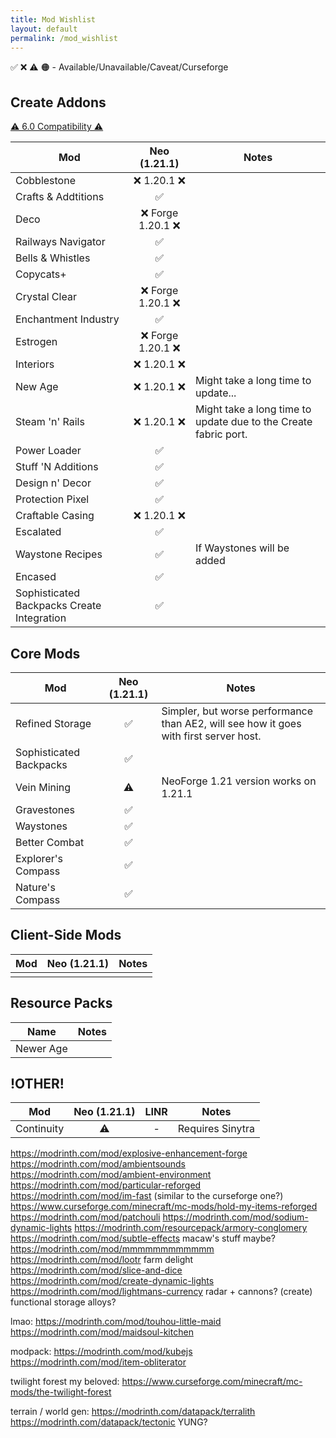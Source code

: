 ```yaml
---
title: Mod Wishlist
layout: default
permalink: /mod_wishlist
---
```

✅ ❌ ⚠️ 🟠 - Available/Unavailable/Caveat/Curseforge

## Create Addons
[⚠️ 6.0 Compatibility ⚠️](https://docs.google.com/spreadsheets/d/1sEK9lDrp5nT00MzR6mSGFQzcq04kdcioGFuKwIqiavg/edit?gid=1602557590#gid=1602557590)

| Mod                                        |   Neo (1.21.1)   | Notes                                                           |
| ------------------------------------------ | :--------------: | --------------------------------------------------------------- |
| Cobblestone                                |    ❌ 1.20.1 ❌    |                                                                 |
| Crafts & Addtitions                        |        ✅         |                                                                 |
| Deco                                       | ❌ Forge 1.20.1 ❌ |                                                                 |
| Railways Navigator                         |        ✅         |                                                                 |
| Bells & Whistles                           |        ✅         |                                                                 |
| Copycats+                                  |        ✅         |                                                                 |
| Crystal Clear                              | ❌ Forge 1.20.1 ❌ |                                                                 |
| Enchantment Industry                       |        ✅         |                                                                 |
| Estrogen                                   | ❌ Forge 1.20.1 ❌ |                                                                 |
| Interiors                                  |    ❌ 1.20.1 ❌    |                                                                 |
| New Age                                    |    ❌ 1.20.1 ❌    | Might take a long time to update...                             |
| Steam 'n' Rails                            |    ❌ 1.20.1 ❌    | Might take a long time to update due to the Create fabric port. |
| Power Loader                               |        ✅         |                                                                 |
| Stuff 'N Additions                         |        ✅         |                                                                 |
| Design n' Decor                            |        ✅         |                                                                 |
| Protection Pixel                           |        ✅         |                                                                 |
| Craftable Casing                           |    ❌ 1.20.1 ❌    |                                                                 |
| Escalated                                  |        ✅         |                                                                 |
| Waystone Recipes                           |        ✅         | If Waystones will be added                                      |
| Encased                                    |        ✅         |                                                                 |
| Sophisticated Backpacks Create Integration |        ✅         |                                                                 |

## Core Mods

| Mod                     | Neo (1.21.1) | Notes                                                                                 |
| ----------------------- | :----------: | ------------------------------------------------------------------------------------- |
| Refined Storage         |      ✅       | Simpler, but worse performance than AE2, will see how it goes with first server host. |
| Sophisticated Backpacks |      ✅       |                                                                                       |
| Vein Mining             |      ⚠️      | NeoForge 1.21 version works on 1.21.1                                                 |
| Gravestones             |      ✅       |                                                                                       |
| Waystones               |      ✅       |                                                                                       |
| Better Combat           |      ✅       |                                                                                       |
| Explorer's Compass      |      ✅       |                                                                                       |
| Nature's Compass        |      ✅       |                                                                                       |

## Client-Side Mods

| Mod | Neo (1.21.1) | Notes |
| --- | :----------: | :---- |
|     |              |       |

## Resource Packs

| Name      | Notes |
| --------- | ----- |
| Newer Age |       |

## !OTHER!

| Mod        | Neo (1.21.1) | LINR | Notes            |
| ---------- | :----------: | :--: | ---------------- |
| Continuity |      ⚠️      |  -   | Requires Sinytra |
https://modrinth.com/mod/explosive-enhancement-forge
https://modrinth.com/mod/ambientsounds
https://modrinth.com/mod/ambient-environment
https://modrinth.com/mod/particular-reforged
https://modrinth.com/mod/im-fast (similar to the curseforge one?)
https://www.curseforge.com/minecraft/mc-mods/hold-my-items-reforged
https://modrinth.com/mod/patchouli
https://modrinth.com/mod/sodium-dynamic-lights
https://modrinth.com/resourcepack/armory-conglomery
https://modrinth.com/mod/subtle-effects
macaw's stuff maybe?
https://modrinth.com/mod/mmmmmmmmmmmm
https://modrinth.com/mod/lootr
farm delight
https://modrinth.com/mod/slice-and-dice
https://modrinth.com/mod/create-dynamic-lights
https://modrinth.com/mod/lightmans-currency
radar + cannons? (create)
functional storage
alloys?

lmao:
https://modrinth.com/mod/touhou-little-maid
https://modrinth.com/mod/maidsoul-kitchen

modpack:
https://modrinth.com/mod/kubejs
https://modrinth.com/mod/item-obliterator

twilight forest my beloved:
https://www.curseforge.com/minecraft/mc-mods/the-twilight-forest

terrain / world gen:
https://modrinth.com/datapack/terralith
https://modrinth.com/datapack/tectonic
YUNG?
